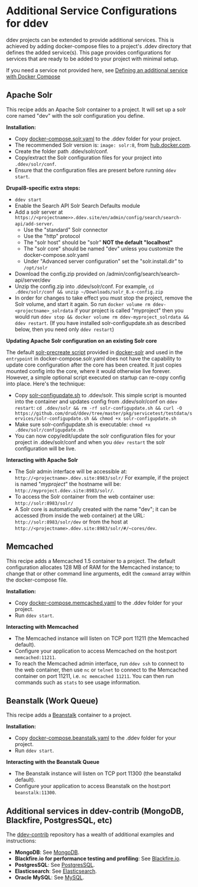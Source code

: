 <h1> Additional Service Configurations for ddev</h1>

ddev projects can be extended to provide additional services. This is achieved by adding docker-compose files to a project's .ddev directory that defines the added service(s). This page provides configurations for services that are ready to be added to your project with minimal setup.

If you need a service not provided here, see [Defining an additional service with Docker Compose](custom-compose-files.md)

## Apache Solr
This recipe adds an Apache Solr container to a project. It will set up a solr core named "dev" with the solr configuration you define.

**Installation:**

- Copy [docker-compose.solr.yaml](https://github.com/drud/ddev/tree/master/pkg/servicetest/testdata/services/docker-compose.solr.yaml) to the .ddev folder for your project.
- The recommended Solr version is: `image: solr:8`, from [hub.docker.com](https://hub.docker.com/_/solr/).
- Create the folder path .ddev/solr/conf.
- Copy/extract the Solr configuration files for your project into `.ddev/solr/conf`. 
- Ensure that the configuration files are present before running `ddev start`.

**Drupal8-specific extra steps:**

- `ddev start`
- Enable the Search API Solr Search Defaults module 
- Add a solr server at `https://<projectname>>.ddev.site/en/admin/config/search/search-api/add-server`.
  - Use the "standard" Solr connector
  - Use the "http" protocol
  - The "solr host" should be "solr" **NOT the default "localhost"**
  - The "solr core" should be named "dev" unless you customize the docker-compose.solr.yaml
  - Under "Advanced server configuration" set the "solr.install.dir" to `/opt/solr`
- Download the config.zip provided on /admin/config/search/search-api/server/dev
- Unzip the config.zip into .ddev/solr/conf. For example, `cd .ddev/solr/conf && unzip ~/Downloads/solr_8.x-config.zip`
- In order for changes to take effect you must stop the project, remove the Solr volume, and start it again.  So run `docker volume rm ddev-<projectname>_solrdata` if your project is called "myproject" then you would run `ddev stop && docker volume rm ddev-myproject_solrdata && ddev restart`. (If you have installed solr-configupdate.sh as described below, then you need only `ddev restart`)

**Updating Apache Solr configuration on an existing Solr core**

The default [solr-precreate script](https://github.com/docker-solr/docker-solr/blob/master/scripts/solr-precreate) provided in [docker-solr](https://github.com/docker-solr/docker-solr) and used in the `entrypoint` in docker-compose.solr.yaml does not have the capability to update core configuration after the core has been created. It just copies mounted config into the core, where it would otherwise live forever. However, a simple optional script executed on startup can re-copy config into place. Here's the technique:

- Copy [solr-configupdate.sh](https://github.com/drud/ddev/tree/master/pkg/servicetest/testdata/services/solr-configupdate.sh) to .ddev/solr. This simple script is mounted into the container and updates config from .ddev/solr/conf on `ddev restart`: `cd .ddev/solr && rm -rf solr-configupdate.sh && curl -O https://github.com/drud/ddev/tree/master/pkg/servicetest/testdata/services/solr-configupdate.sh && chmod +x solr-configupdate.sh`
- Make sure solr-configupdate.sh is executable: `chmod +x .ddev/solr/configupdate.sh`
- You can now copy/edit/update the solr configuration files for your project in .ddev/solr/conf and when you `ddev restart` the solr configuration will be live.

**Interacting with Apache Solr**

- The Solr admin interface will be accessible at: `http://<projectname>.ddev.site:8983/solr/` For example, if the project is named "_myproject_" the hostname will be: `http://myproject.ddev.site:8983/solr/`.
- To access the Solr container from the web container use: `http://solr:8983/solr/`
- A Solr core is automatically created with the name "dev"; it can be accessed (from inside the web container) at the URL: `http://solr:8983/solr/dev` or from the host at `http://<projectname>.ddev.site:8983/solr/#/~cores/dev`.

## Memcached
This recipe adds a Memcached 1.5 container to a project. The default configuration allocates 128 MB of RAM for the Memcached instance; to change that or other command line arguments, edit the `command` array within the docker-compose file.

**Installation:**

- Copy [docker-compose.memcached.yaml](https://github.com/drud/ddev/tree/master/pkg/servicetest/testdata/services/docker-compose.memcached.yaml) to the .ddev folder for your project.
- Run `ddev start`.

**Interacting with Memcached**

- The Memcached instance will listen on TCP port 11211 (the Memcached default).
- Configure your application to access Memcached on the host:port `memcached:11211`.
- To reach the Memcached admin interface, run `ddev ssh` to connect to the web container, then use `nc` or `telnet` to connect to the Memcached container on port 11211, i.e. `nc memcached 11211`. You can then run commands such as `stats` to see usage information.

## Beanstalk (Work Queue)
This recipe adds a [Beanstalk](https://beanstalkd.github.io/) container to a project.

**Installation:**

- Copy [docker-compose.beanstalk.yaml](https://github.com/drud/ddev/tree/master/pkg/servicetest/testdata/services/docker-compose.beanstalkd.yaml) to the .ddev folder for your project.
- Run `ddev start`.

**Interacting with the Beanstalk Queue**

- The Beanstalk instance will listen on TCP port 11300 (the beanstalkd default).
- Configure your application to access Beanstalk on the host:port `beanstalk:11300`.

## Additional services in ddev-contrib (MongoDB, Blackfire, PostgresSQL, etc)

The [ddev-contrib](https://github.com/drud/ddev-contrib) repository has a wealth of additional examples and instructions:

* **MongoDB**: See [MongoDB](https://github.com/drud/ddev-contrib/blob/master/docker-compose-services/mongodb).
* **Blackfire.io for performance testing and profiling**: See [Blackfire.io](https://github.com/drud/ddev-contrib/blob/master/docker-compose-services/blackfire).
* **PostgresSQL**: See [PostgresSQL](https://github.com/drud/ddev-contrib/blob/master/docker-compose-services/postgres).
* **Elasticsearch**: See [Elasticsearch](https://github.com/drud/ddev-contrib/blob/master/docker-compose-services/elasticsearch).
* **Oracle MySQL**: See [MySQL](https://github.com/drud/ddev-contrib/blob/master/docker-compose-services/mysql).
